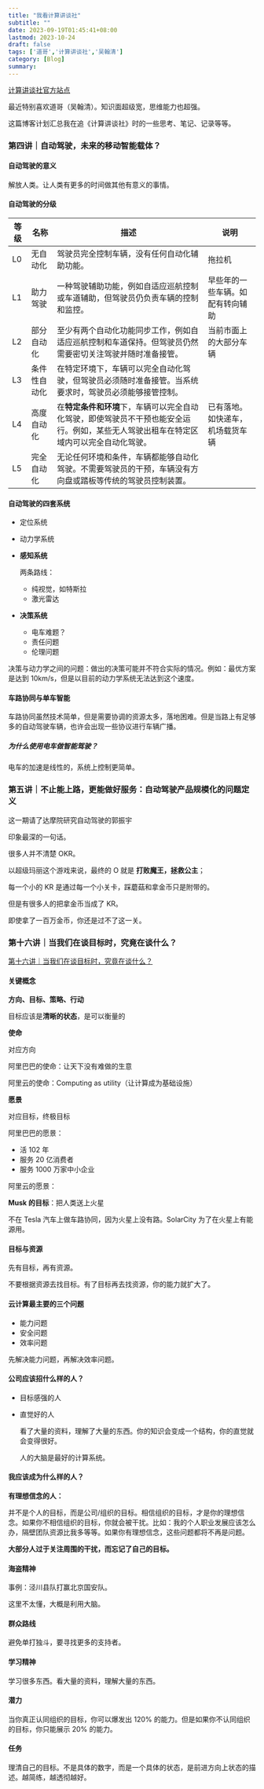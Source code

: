 ```yaml
---
title: "我看计算讲谈社"
subtitle: ""
date: 2023-09-19T01:45:41+08:00
lastmod: 2023-10-24
draft: false
tags: ['道哥','计算讲谈社','吴翰清']
category: [Blog]
summary: 
---
```


[计算讲谈社官方站点](https://talk.aliyun.com/computing)

最近特别喜欢道哥（吴翰清）。知识面超级宽，思维能力也超强。

这篇博客计划汇总我在追《计算讲谈社》时的一些思考、笔记、记录等等。

### 第四讲｜自动驾驶，未来的移动智能载体？

#### 自动驾驶的意义

解放人类。让人类有更多的时间做其他有意义的事情。

#### 自动驾驶的分级

| 等级 | 名称         | 描述                                                         | 说明                             |
| ---- | ------------ | ------------------------------------------------------------ | -------------------------------- |
| L0   | 无自动化     | 驾驶员完全控制车辆，没有任何自动化辅助功能。                 | 拖拉机                           |
| L1   | 助力驾驶     | 一种驾驶辅助功能，例如自适应巡航控制或车道辅助，但驾驶员仍负责车辆的控制和监控。 | 早些年的一些车辆。如配有转向辅助 |
| L2   | 部分自动化   | 至少有两个自动化功能同步工作，例如自适应巡航控制和车道保持。但驾驶员仍然需要密切关注驾驶并随时准备接管。 | 当前市面上的大部分车辆           |
| L3   | 条件性自动化 | 在特定环境下，车辆可以完全自动化驾驶，但驾驶员必须随时准备接管。当系统要求时，驾驶员必须能够接管控制。 |                                  |
| L4   | 高度自动化   | 在**特定条件和环境**下，车辆可以完全自动化驾驶，即使驾驶员不干预也能安全运行。例如，某些无人驾驶出租车在特定区域内可以完全自动化驾驶。 | 已有落地。如快递车，机场载货车辆 |
| L5   | 完全自动化   | 无论任何环境和条件，车辆都能够自动化驾驶。不需要驾驶员的干预，车辆没有方向盘或踏板等传统的驾驶员控制装置。 |                                  |

#### 自动驾驶的四套系统

- 定位系统

- 动力学系统

- **感知系统**

  两条路线：

  - 纯视觉，如特斯拉
  - 激光雷达

- **决策系统**

  - 电车难题？
  - 责任问题
  - 伦理问题

决策与动力学之间的问题：做出的决策可能并不符合实际的情况。例如：最优方案是达到 10km/s，但是以目前的动力学系统无法达到这个速度。

#### 车路协同与单车智能

车路协同虽然技术简单，但是需要协调的资源太多，落地困难。但是当路上有足够多的自动驾驶车辆，也许会出现一些协议进行车辆广播。

##### 为什么使用电车做智能驾驶？

电车的加速是线性的，系统上控制更简单。

### 第五讲｜不止能上路，更能做好服务：自动驾驶产品规模化的问题定义

这一期请了达摩院研究自动驾驶的郭振宇

印象最深的一句话。

很多人并不清楚 OKR。

以超级玛丽这个游戏来说，最终的 O 就是 **打败魔王，拯救公主**；

每一个小的 KR 是通过每一个小关卡，踩蘑菇和拿金币只是附带的。

但是有很多人的把拿金币当成了 KR。

即使拿了一百万金币，你还是过不了这一关。

### 第十六讲｜当我们在谈目标时，究竟在谈什么？

[第十六讲｜当我们在谈目标时，究竟在谈什么？](https://talk.aliyun.com/computing/objective)

#### 关键概念

**方向、目标、策略、行动**

目标应该是**清晰的状态**，是可以衡量的

**使命**

对应方向

阿里巴巴的使命：让天下没有难做的生意

阿里云的使命：Computing as utility（让计算成为基础设施）

**愿景**

对应目标，终极目标

阿里巴巴的愿景：

- 活 102 年
- 服务 20 亿消费者
- 服务 1000 万家中小企业

阿里云的愿景：

**Musk 的目标**：把人类送上火星

不在 Tesla 汽车上做车路协同，因为火星上没有路。SolarCity 为了在火星上有能源用。

#### 目标与资源

先有目标，再有资源。

不要根据资源去找目标。有了目标再去找资源，你的能力就扩大了。

#### 云计算最主要的三个问题

- 能力问题
- 安全问题
- 效率问题

先解决能力问题，再解决效率问题。

#### 公司应该招什么样的人？

- 目标感强的人

- 直觉好的人

  看了大量的资料，理解了大量的东西。你的知识会变成一个结构，你的直觉就会变得很好。

  人的大脑是最好的计算系统。

#### 我应该成为什么样的人？

**有理想信念的人：**

并不是个人的目标，而是公司/组织的目标。相信组织的目标，才是你的理想信念。如果你不相信组织的目标，你就会被干扰。比如：我的个人职业发展应该怎么办，隔壁团队资源比我多等等。如果你有理想信念，这些问题都将不再是问题。

**大部分人过于关注周围的干扰，而忘记了自己的目标。**

#### 海盗精神

事例：泾川县队打赢北京国安队。

这里不太懂，大概是利用大脑。

#### 群众路线

避免单打独斗，要寻找更多的支持者。

#### 学习精神

学习很多东西。看大量的资料，理解大量的东西。

#### 潜力

当你真正认同组织的目标，你可以爆发出 120% 的能力。但是如果你不认同组织的目标，你只能展示 20% 的能力。

#### 任务

理清自己的目标。不是具体的数字，而是一个具体的状态，是前进方向上状态的描述。越简练，越透彻越好。

